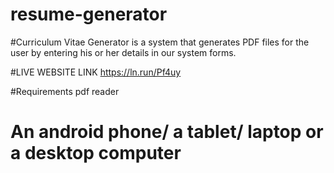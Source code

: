 # resume-generator

#Curriculum Vitae Generator is a system that generates PDF files for the user by entering his or her details in our system forms.

#LIVE WEBSITE LINK https://ln.run/Pf4uy

#Requirements pdf reader
# An android phone/ a tablet/ laptop or a desktop computer

